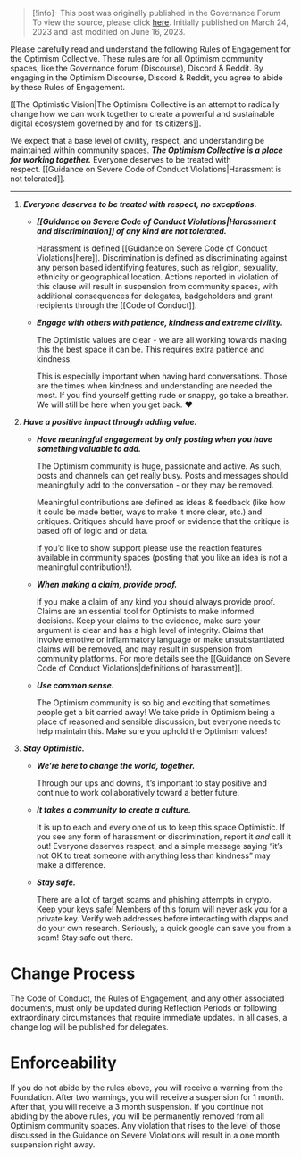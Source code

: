 > [!info]- This post was originally published in the Governance Forum
> To view the source, please click [here](https://gov.optimism.io/t/rules-of-engagement-2-0/5728). Initially published on March 24, 2023 and last modified on June 16, 2023.

<span class="notvisible"></span>
Please carefully read and understand the following Rules of Engagement for the Optimism Collective. These rules are for all Optimism community spaces, like the Governance forum (Discourse), Discord & Reddit. By engaging in the Optimism Discourse, Discord & Reddit, you agree to abide by these Rules of Engagement.

[[The Optimistic Vision|The Optimism Collective is an attempt to radically change how we can work together to create a powerful and sustainable digital ecosystem governed by and for its citizens]].

We expect that a base level of civility, respect, and understanding be maintained within community spaces. _**The Optimism Collective is a place for working together.**_ Everyone deserves to be treated with respect. [[Guidance on Severe Code of Conduct Violations|Harassment is not tolerated]].

---

1. _**Everyone deserves to be treated with respect, no exceptions.**_
    <br>
    - _**[[Guidance on Severe Code of Conduct Violations|Harassment and discrimination]] of any kind are not tolerated.**_
    
        Harassment is defined [[Guidance on Severe Code of Conduct Violations|here]]. Discrimination is defined as discriminating against any person based identifying features, such as religion, sexuality, ethnicity or geographical location. Actions reported in violation of this clause will result in suspension from community spaces, with additional consequences for delegates, badgeholders and grant recipients through the [[Code of Conduct]].
        <br>
    
     - _**Engage with others with patience, kindness and extreme civility.**_
    
        The Optimistic values are clear - we are all working towards making this the best space it can be. This requires extra patience and kindness.
    
        This is especially important when having hard conversations. Those are the times when kindness and understanding are needed the most. If you find yourself getting rude or snappy, go take a breather. We will still be here when you get back. ❤️
        <br>
2. _**Have a positive impact through adding value.**_
    <br>
    - _**Have meaningful engagement by only posting when you have something valuable to add.**_
    
        The Optimism community is huge, passionate and active. As such, posts and channels can get really busy. Posts and messages should meaningfully add to the conversation - or they may be removed.
    
        Meaningful contributions are defined as ideas & feedback (like how it could be made better, ways to make it more clear, etc.) and critiques. Critiques should have proof or evidence that the critique is based off of logic and or data.
    
        If you’d like to show support please use the reaction features available in community spaces (posting that you like an idea is not a meaningful contribution!).
        <br>


    - _**When making a claim, provide proof.**_
    
        If you make a claim of any kind you should always provide proof. Claims are an essential tool for Optimists to make informed decisions. Keep your claims to the evidence, make sure your argument is clear and has a high level of integrity. Claims that involve emotive or inflammatory language or make unsubstantiated claims will be removed, and may result in suspension from community platforms. For more details see the [[Guidance on Severe Code of Conduct Violations|definitions of harassment]].
        <br>
    
    - _**Use common sense.**_
    
        The Optimism community is so big and exciting that sometimes people get a bit carried away! We take pride in Optimism being a place of reasoned and sensible discussion, but everyone needs to help maintain this. Make sure you uphold the Optimism values!
        <br>
3. _**Stay Optimistic.**_
    <br>
    - _**We’re here to change the world, together.**_
    
        Through our ups and downs, it’s important to stay positive and continue to work collaboratively toward a better future.
        <br>
    
    - _**It takes a community to create a culture.**_
    
        It is up to each and every one of us to keep this space Optimistic. If you see any form of harassment or discrimination, report it _and_ call it out! Everyone deserves respect, and a simple message saying “it’s not OK to treat someone with anything less than kindness” may make a difference.
        <br>
    
    - _**Stay safe.**_
    
        There are a lot of target scams and phishing attempts in crypto. Keep your keys safe! Members of this forum will never ask you for a private key. Verify web addresses before interacting with dapps and do your own research. Seriously, a quick google can save you from a scam! Stay safe out there.
        

# Change Process

The Code of Conduct, the Rules of Engagement, and any other associated documents, must only be updated during Reflection Periods or following extraordinary circumstances that require immediate updates. In all cases, a change log will be published for delegates.

# Enforceability

If you do not abide by the rules above, you will receive a warning from the Foundation. After two warnings, you will receive a suspension for 1 month. After that, you will receive a 3 month suspension. If you continue not abiding by the above rules, you will be permanently removed from all Optimism community spaces. Any violation that rises to the level of those discussed in the Guidance on Severe Violations will result in a one month suspension right away.
